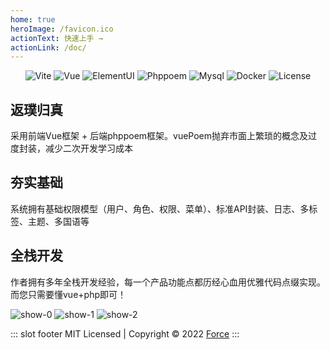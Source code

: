 ```yaml
---
home: true
heroImage: /favicon.ico
actionText: 快速上手 →
actionLink: /doc/
---
```


<div style="text-align:center">
    <img src="https://img.shields.io/badge/Vite-3.2.0-brightgreen?color=545c64&amp;labelColor=ffd04b" alt="Vite">
    <img src="https://img.shields.io/badge/Vue-2.7.13-brightgreen?color=545c64&amp;labelColor=ffd04b" alt="Vue">
    <img src="https://img.shields.io/badge/ElementUI-2.15.10-brightgreen?color=545c64&amp;labelColor=ffd04b" alt="ElementUI">
    <img src="https://img.shields.io/badge/Phppoem-2.1.x-brightgreen?color=545c64&amp;labelColor=ffd04b" alt="Phppoem">
    <img src="https://img.shields.io/badge/Mysql-5.7-brightgreen?color=545c64&amp;labelColor=ffd04b" alt="Mysql">
    <img src="https://img.shields.io/badge/Container-docker-brightgreen?color=545c64&amp;labelColor=ffd04b" alt="Docker">
    <img src="https://img.shields.io/badge/License-MIT-brightgreen?color=545c64&amp;labelColor=ffd04b" alt="License">
</div>

<div class="features">
  <div class="feature">
    <h2>返璞归真</h2>
    <p>采用前端Vue框架 + 后端phppoem框架。vuePoem抛弃市面上繁琐的概念及过度封装，减少二次开发学习成本</p>
  </div>
  <div class="feature">
    <h2>夯实基础</h2>
    <p>系统拥有基础权限模型（用户、角色、权限、菜单）、标准API封装、日志、多标签、主题、多国语等</p>
  </div>
  <div class="feature">
    <h2>全栈开发</h2>
    <p>作者拥有多年全栈开发经验，每一个产品功能点都历经心血用优雅代码点缀实现。而您只需要懂vue+php即可！</p>
  </div>
</div>

![show-0](/1.png)
![show-1](/2.png)
![show-2](/3.png)

::: slot footer
MIT Licensed | Copyright © 2022 [Force](https://www.easybhu.cn)
:::
